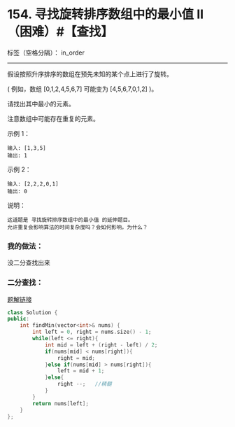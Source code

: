 ﻿# 154. 寻找旋转排序数组中的最小值 II（困难）#【查找】

标签（空格分隔）： in_order

---
假设按照升序排序的数组在预先未知的某个点上进行了旋转。

( 例如，数组 [0,1,2,4,5,6,7] 可能变为 [4,5,6,7,0,1,2] )。

请找出其中最小的元素。

注意数组中可能存在重复的元素。

示例 1：

    输入: [1,3,5]
    输出: 1

示例 2：

    输入: [2,2,2,0,1]
    输出: 0

说明：

    这道题是 寻找旋转排序数组中的最小值 的延伸题目。
    允许重复会影响算法的时间复杂度吗？会如何影响，为什么？

### 我的做法：  
没二分查找出来

### 二分查找：  
[题解链接](https://leetcode-cn.com/problems/find-minimum-in-rotated-sorted-array-ii/solution/xun-zhao-xuan-zhuan-pai-xu-shu-zu-zhong-de-zui-1-8/)
```C++
class Solution {
public:
    int findMin(vector<int>& nums) {
        int left = 0, right = nums.size() - 1;
        while(left <= right){
            int mid = left + (right - left) / 2;
            if(nums[mid] < nums[right]){
                right = mid;
            }else if(nums[mid] > nums[right]){
                left = mid + 1;
            }else{
                right --;   //精髓
            }
        }
        return nums[left];
    }
};
```
